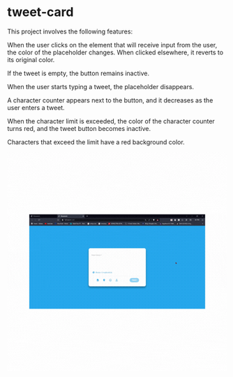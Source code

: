 # tweet-card

This project involves the following features:

When the user clicks on the element that will receive input from the user, the color of the placeholder changes. When clicked elsewhere, it reverts to its original color.

If the tweet is empty, the button remains inactive.

When the user starts typing a tweet, the placeholder disappears.

A character counter appears next to the button, and it decreases as the user enters a tweet.

When the character limit is exceeded, the color of the character counter turns red, and the tweet button becomes inactive.

Characters that exceed the limit have a red background color.

<img src="/img/ttg.gif"   />
